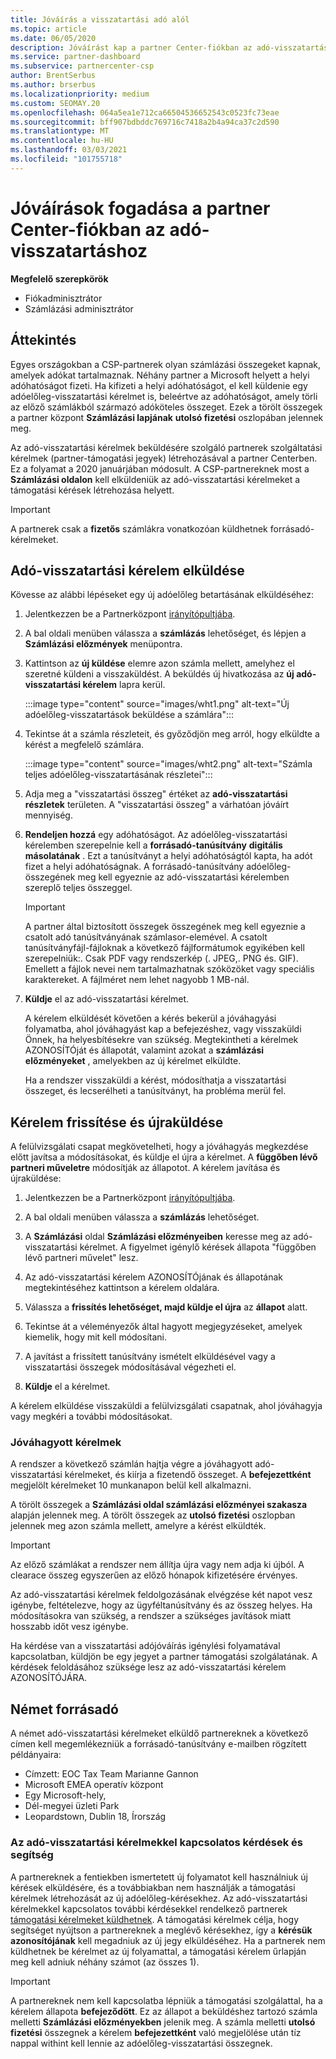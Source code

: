 ```yaml
---
title: Jóváírás a visszatartási adó alól
ms.topic: article
ms.date: 06/05/2020
description: Jóváírást kap a partner Center-fiókban az adó-visszatartáshoz. Az információ az adó-visszatartási kérelem elküldésének lépéseit tartalmazza.
ms.service: partner-dashboard
ms.subservice: partnercenter-csp
author: BrentSerbus
ms.author: brserbus
ms.localizationpriority: medium
ms.custom: SEOMAY.20
ms.openlocfilehash: 064a5ea1e712ca66504536652543c0523fc73eae
ms.sourcegitcommit: bff907bdbddc769716c7418a2b4a94ca37c2d590
ms.translationtype: MT
ms.contentlocale: hu-HU
ms.lasthandoff: 03/03/2021
ms.locfileid: "101755718"
---
```

# <a name="receive-credit-on-your-partner-center-account-for-tax-withholding"></a>Jóváírások fogadása a partner Center-fiókban az adó-visszatartáshoz

**Megfelelő szerepkörök**

- Fiókadminisztrátor
- Számlázási adminisztrátor

## <a name="overview"></a>Áttekintés

Egyes országokban a CSP-partnerek olyan számlázási összegeket kapnak, amelyek adókat tartalmaznak. Néhány partner a Microsoft helyett a helyi adóhatóságot fizeti. Ha kifizeti a helyi adóhatóságot, el kell küldenie egy adóelőleg-visszatartási kérelmet is, beleértve az adóhatóságot, amely törli az előző számlákból származó adóköteles összeget. Ezek a törölt összegek a partner központ **Számlázási lapjának** **utolsó fizetési** oszlopában jelennek meg.

Az adó-visszatartási kérelmek beküldésére szolgáló partnerek szolgáltatási kérelmek (partner-támogatási jegyek) létrehozásával a partner Centerben. Ez a folyamat a 2020 januárjában módosult. A CSP-partnereknek most a **Számlázási oldalon** kell elküldeniük az adó-visszatartási kérelmeket a támogatási kérések létrehozása helyett.

> [!IMPORTANT]
> A partnerek csak a **fizetős** számlákra vonatkozóan küldhetnek forrásadó-kérelmeket.

## <a name="submit-a-tax-withholding-request"></a>Adó-visszatartási kérelem elküldése

Kövesse az alábbi lépéseket egy új adóelőleg betartásának elküldéséhez:

1. Jelentkezzen be a Partnerközpont [irányítópultjába](https://partner.microsoft.com/dashboard/home).

2. A bal oldali menüben válassza a **számlázás** lehetőséget, és lépjen a **Számlázási előzmények** menüpontra.

3. Kattintson az **új küldése** elemre azon számla mellett, amelyhez el szeretné küldeni a visszaküldést. A beküldés új hivatkozása az **új adó-visszatartási kérelem** lapra kerül.

   :::image type="content" source="images/wht1.png" alt-text="Új adóelőleg-visszatartások beküldése a számlára":::

4. Tekintse át a számla részleteit, és győződjön meg arról, hogy elküldte a kérést a megfelelő számlára.

   :::image type="content" source="images/wht2.png" alt-text="Számla teljes adóelőleg-visszatartásának részletei":::

5. Adja meg a "visszatartási összeg" értéket az **adó-visszatartási részletek** területen. A "visszatartási összeg" a várhatóan jóváírt mennyiség.

6. **Rendeljen hozzá** egy adóhatóságot. Az adóelőleg-visszatartási kérelemben szerepelnie kell a **forrásadó-tanúsítvány** **digitális másolatának** . Ezt a tanúsítványt a helyi adóhatóságtól kapta, ha adót fizet a helyi adóhatóságnak. A forrásadó-tanúsítvány adóelőleg-összegének meg kell egyeznie az adó-visszatartási kérelemben szereplő teljes összeggel.

   > [!IMPORTANT]
   > A partner által biztosított összegek összegének meg kell egyeznie a csatolt adó tanúsítványának számlasor-elemével. A csatolt tanúsítványfájl-fájloknak a következő fájlformátumok egyikében kell szerepelniük:. Csak PDF vagy rendszerkép (. JPEG,. PNG és. GIF). Emellett a fájlok nevei nem tartalmazhatnak szóközöket vagy speciális karaktereket. A fájlméret nem lehet nagyobb 1 MB-nál.

7. **Küldje** el az adó-visszatartási kérelmet.

   A kérelem elküldését követően a kérés bekerül a jóváhagyási folyamatba, ahol jóváhagyást kap a befejezéshez, vagy visszaküldi Önnek, ha helyesbítésekre van szükség. Megtekintheti a kérelmek AZONOSÍTÓját és állapotát, valamint azokat a **számlázási előzményeket** , amelyekben az új kérelmet elküldte.

   Ha a rendszer visszaküldi a kérést, módosíthatja a visszatartási összeget, és lecserélheti a tanúsítványt, ha probléma merül fel.

## <a name="update-request-and-resubmit"></a>Kérelem frissítése és újraküldése

A felülvizsgálati csapat megkövetelheti, hogy a jóváhagyás megkezdése előtt javítsa a módosításokat, és küldje el újra a kérelmet. A **függőben lévő partneri műveletre** módosítják az állapotot. A kérelem javítása és újraküldése:

1. Jelentkezzen be a Partnerközpont [irányítópultjába](https://partner.microsoft.com/dashboard/home).

2. A bal oldali menüben válassza a **számlázás** lehetőséget.

3. A **Számlázási** oldal **Számlázási előzményeiben** keresse meg az adó-visszatartási kérelmet. A figyelmet igénylő kérések állapota "függőben lévő partneri művelet" lesz.

4. Az adó-visszatartási kérelem AZONOSÍTÓjának és állapotának megtekintéséhez kattintson a kérelem oldalára.

5. Válassza a **frissítés lehetőséget, majd küldje el újra** az **állapot** alatt.

6. Tekintse át a véleményezők által hagyott megjegyzéseket, amelyek kiemelik, hogy mit kell módosítani.

7. A javítást a frissített tanúsítvány ismételt elküldésével vagy a visszatartási összegek módosításával végezheti el.

8. **Küldje** el a kérelmet.

A kérelem elküldése visszaküldi a felülvizsgálati csapatnak, ahol jóváhagyja vagy megkéri a további módosításokat.

### <a name="approved-requests"></a>Jóváhagyott kérelmek

A rendszer a következő számlán hajtja végre a jóváhagyott adó-visszatartási kérelmeket, és kiírja a fizetendő összeget. A **befejezettként** megjelölt kérelmeket 10 munkanapon belül kell alkalmazni. 

A törölt összegek a **Számlázási oldal számlázási előzményei szakasza** alapján jelennek meg. A törölt összegek az **utolsó fizetési** oszlopban jelennek meg azon számla mellett, amelyre a kérést elküldték.

   > [!IMPORTANT]
   > Az előző számlákat a rendszer nem állítja újra vagy nem adja ki újból. A clearace összeg egyszerűen az előző hónapok kifizetésére érvényes.

Az adó-visszatartási kérelmek feldolgozásának elvégzése két napot vesz igénybe, feltételezve, hogy az ügyféltanúsítvány és az összeg helyes. Ha módosításokra van szükség, a rendszer a szükséges javítások miatt hosszabb időt vesz igénybe.

Ha kérdése van a visszatartási adójóváírás igénylési folyamatával kapcsolatban, küldjön be egy jegyet a partner támogatási szolgálatának. A kérdések feloldásához szüksége lesz az adó-visszatartási kérelem AZONOSÍTÓJÁRA.

## <a name="german-tax-withholding"></a>Német forrásadó

A német adó-visszatartási kérelmeket elküldő partnereknek a következő címen kell megemlékezniük a forrásadó-tanúsítvány e-mailben rögzített példányaira:

- Címzett: EOC Tax Team Marianne Gannon
- Microsoft EMEA operatív központ
- Egy Microsoft-hely,
- Dél-megyei üzleti Park
- Leopardstown, Dublin 18, Írország

### <a name="questions-and-assistance-for-tax-withholding-requests"></a>Az adó-visszatartási kérelmekkel kapcsolatos kérdések és segítség

A partnereknek a fentiekben ismertetett új folyamatot kell használniuk új kérések elküldésére, és a továbbiakban nem használják a támogatási kérelmek létrehozását az új adóelőleg-kérésekhez. Az adó-visszatartási kérelmekkel kapcsolatos további kérdésekkel rendelkező partnerek [támogatási kérelmeket küldhetnek](https://partner.microsoft.com/dashboard/support/csp/servicerequests/create?stage=2&topicid=9227afa6-babf-3917-acee-67db7860f5ed). A támogatási kérelmek célja, hogy segítséget nyújtson a partnereknek a meglévő kérésekhez, így a **kérésük azonosítójának** kell megadniuk az új jegy elküldéséhez. Ha a partnerek nem küldhetnek be kérelmet az új folyamattal, a támogatási kérelem űrlapján meg kell adniuk néhány számot (az összes 1). 

   > [!IMPORTANT]
   > A partnereknek nem kell kapcsolatba lépniük a támogatási szolgálattal, ha a kérelem állapota **befejeződött**. Ez az állapot a beküldéshez tartozó számla melletti **Számlázási előzményekben** jelenik meg. A számla melletti **utolsó fizetési** összegnek a kérelem **befejezettként** való megjelölése után tíz nappal withint kell lennie az adóelőleg-visszatartási összegnek.
